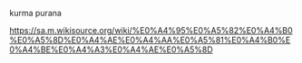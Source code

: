 
kurma purana

https://sa.m.wikisource.org/wiki/%E0%A4%95%E0%A5%82%E0%A4%B0%E0%A5%8D%E0%A4%AE%E0%A4%AA%E0%A5%81%E0%A4%B0%E0%A4%BE%E0%A4%A3%E0%A4%AE%E0%A5%8D